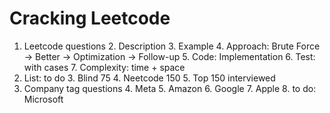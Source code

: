 # Cracking Leetcode
1. Leetcode questions
   2. Description
   3. Example
   4. Approach: Brute Force -> Better -> Optimization -> Follow-up
   5. Code: Implementation
   6. Test: with cases
   7. Complexity: time + space
2. List: to do
   3. Blind 75
   4. Neetcode 150
   5. Top 150 interviewed
3. Company tag questions
   4. Meta
   5. Amazon
   6. Google
   7. Apple
   8. to do: Microsoft
